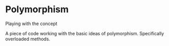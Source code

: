 # Polymorphism
Playing with the concept


A piece of code working with the basic ideas of polymorphism. Specifically overloaded methods. 
